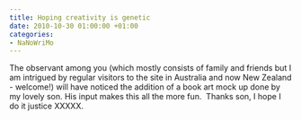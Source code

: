 ```yaml
---
title: Hoping creativity is genetic
date: 2010-10-30 01:00:00 +01:00
categories:
- NaNoWriMo
---
```


The observant among you (which mostly consists of family and friends but I am intrigued by regular visitors to the site in Australia and now New Zealand - welcome!) will have noticed the addition of a book art mock up done by my lovely son. His input makes this all the more fun.  Thanks son, I hope I do it justice XXXXX.
